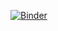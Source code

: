 
[![Binder](https://mybinder.org/badge_logo.svg)](https://mybinder.org/v2/gh/shannon-mcnee/MSc_Analysis/master?urlpath=rstudio)
